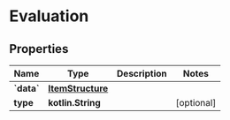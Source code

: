 
# Evaluation

## Properties
Name | Type | Description | Notes
------------ | ------------- | ------------- | -------------
**&#x60;data&#x60;** | [**ItemStructure**](ItemStructure.md) |  | 
**type** | **kotlin.String** |  |  [optional]



